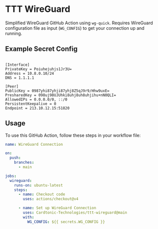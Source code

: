 # TTT WireGuard

Simplified WireGuard GitHub Action using `wg-quick`. Requires WireGuard configuration file as input (`WG_CONFIG`) to get your connection up and running.

## Example Secret Config
```text

[Interface]
PrivateKey = Poiuhejuhjs1Jr3U=
Address = 10.8.0.10/24
DNS = 1.1.1.1

[Peer]
PublicKey = 0987yhi87yhji87yhj8Z5qJ9r9/Hhw9uxE=
PresharedKey = 098uj98UJUhki8uhj8uh8uhjihu+nN0QLI=
AllowedIPs = 0.0.0.0/0, ::/0
PersistentKeepalive = 0
Endpoint = 213.10.12.15:51820
```
## Usage

To use this GitHub Action, follow these steps in your workflow file:

```yaml
name: WireGuard Connection

on:
  push:
    branches:
      - main

jobs:
  wireguard:
    runs-on: ubuntu-latest
    steps:
      - name: Checkout code
        uses: actions/checkout@v4

      - name: Set up WireGuard Connection
        uses: Cardtonic-Technologies/ttt-wireguard@main
        with:
          WG_CONFIG: ${{ secrets.WG_CONFIG }}
```